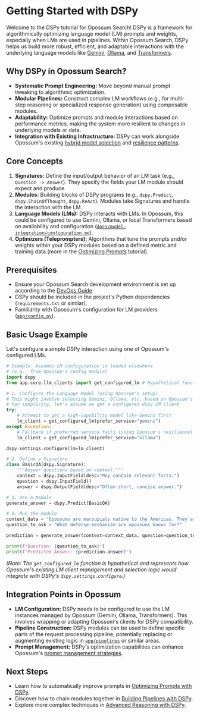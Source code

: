 # Getting Started with DSPy

Welcome to the DSPy tutorial for Opossum Search! DSPy is a framework for algorithmically optimizing language model (LM) prompts and weights, especially when LMs are used in pipelines. Within Opossum Search, DSPy helps us build more robust, efficient, and adaptable interactions with the underlying language models like [Gemini](c:\Users\beb\PycharmProjects\Opossum\docs\model-integration\providers.md), [Ollama](c:\Users\beb\PycharmProjects\Opossum\docs\model-integration\providers.md), and [Transformers](c:\Users\beb\PycharmProjects\Opossum\docs\model-integration\providers.md).

## Why DSPy in Opossum Search?

-   **Systematic Prompt Engineering:** Move beyond manual prompt tweaking to algorithmic optimization.
-   **Modular Pipelines:** Construct complex LM workflows (e.g., for multi-step reasoning or specialized response generation) using composable modules.
-   **Adaptability:** Optimize prompts and module interactions based on performance metrics, making the system more resilient to changes in underlying models or data.
-   **Integration with Existing Infrastructure:** DSPy can work alongside Opossum's existing [hybrid model selection](c:\Users\beb\PycharmProjects\Opossum\docs\technical\hybrid-model-selection.md) and [resilience patterns](c:\Users\beb\PycharmProjects\Opossum\docs\technical\resilience-patterns.md).

## Core Concepts

1.  **Signatures:** Define the input/output behavior of an LM task (e.g., `Question -> Answer`). They specify the fields your LM module should expect and produce.
2.  **Modules:** Building blocks of DSPy programs (e.g., `dspy.Predict`, `dspy.ChainOfThought`, `dspy.ReAct`). Modules take Signatures and handle the interaction with the LM.
3.  **Language Models (LMs):** DSPy interacts with LMs. In Opossum, this could be configured to use Gemini, Ollama, or local Transformers based on availability and configuration ([`docs/model-integration/configuration.md`](c:\Users\beb\PycharmProjects\Opossum\docs\model-integration\configuration.md)).
4.  **Optimizers (Teleprompters):** Algorithms that tune the prompts and/or weights within your DSPy modules based on a defined metric and training data (more in the [Optimizing Prompts](optimizing-prompts.md) tutorial).

## Prerequisites

-   Ensure your Opossum Search development environment is set up according to the [DevOps Guide](c:\Users\beb\PecharmProjects\Opossum\docs\technical\devops-guide.md).
-   DSPy should be included in the project's Python dependencies (`requirements.txt` or similar).
-   Familiarity with Opossum's configuration for LM providers ([`app/config.py`](c:\Users\beb\PecharmProjects\Opossum\docs\technical\devops-guide.md)).

## Basic Usage Example

Let's configure a simple DSPy interaction using one of Opossum's configured LMs.

```python
# Example: Assumes LM configuration is loaded elsewhere
# (e.g., from Opossum's config module)
import dspy
from app.core.llm_clients import get_configured_lm # Hypothetical function

# 1. Configure the Language Model (using Opossum's setup)
# This might involve selecting Gemini, Ollama, etc. based on Opossum's logic
# For simplicity, let's assume we get a configured dspy LM client
try:
    # Attempt to get a high-capability model like Gemini first
    lm_client = get_configured_lm(prefer_service="gemini") 
except Exception:
    # Fallback if preferred service fails (using Opossum's resilience)
    lm_client = get_configured_lm(prefer_service="ollama") 

dspy.settings.configure(lm=lm_client)

# 2. Define a Signature
class BasicQA(dspy.Signature):
    """Answer questions based on context."""
    context = dspy.InputField(desc="May contain relevant facts.")
    question = dspy.InputField()
    answer = dspy.OutputField(desc="Often short, concise answer.")

# 3. Use a Module
generate_answer = dspy.Predict(BasicQA)

# 4. Run the module
context_data = "Opossums are marsupials native to the Americas. They are known for playing dead."
question_to_ask = "What defense mechanism are opossums known for?"

prediction = generate_answer(context=context_data, question=question_to_ask)

print(f"Question: {question_to_ask}")
print(f"Predicted Answer: {prediction.answer}")

```

*(Note: The `get_configured_lm` function is hypothetical and represents how Opossum's existing LM client management and selection logic would integrate with DSPy's `dspy.settings.configure`.)*

## Integration Points in Opossum

-   **LM Configuration:** DSPy needs to be configured to use the LM instances managed by Opossum (Gemini, Ollama, Transformers). This involves wrapping or adapting Opossum's clients for DSPy compatibility.
-   **Pipeline Construction:** DSPy modules can be used to define specific parts of the request processing pipeline, potentially replacing or augmenting existing logic in [`app/pipelines`](c:\Users\beb\PycharmProjects\Opossum\docs\infrastructure\pipeline-optimization.md) or similar areas.
-   **Prompt Management:** DSPy's optimization capabilities can enhance Opossum's [prompt management strategies](c:\Users\beb\PycharmProjects\Opossum\docs\technical\prompt-management.md).

## Next Steps

-   Learn how to automatically improve prompts in [Optimizing Prompts with DSPy](optimizing-prompts.md).
-   Discover how to chain modules together in [Building Pipelines with DSPy](building-pipelines.md).
-   Explore more complex techniques in [Advanced Reasoning with DSPy](advanced-reasoning.md).